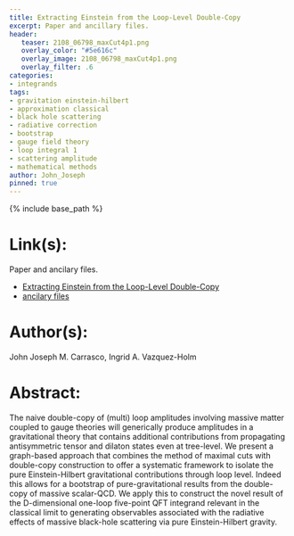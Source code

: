 ```yaml
---
title: Extracting Einstein from the Loop-Level Double-Copy
excerpt: Paper and ancillary files.
header:
   teaser: 2108_06798_maxCut4p1.png
   overlay_color: "#5e616c"
   overlay_image: 2108_06798_maxCut4p1.png
   overlay_filter: .6
categories:
- integrands
tags:
- gravitation einstein-hilbert
- approximation classical
- black hole scattering
- radiative correction
- bootstrap
- gauge field theory
- loop integral 1
- scattering amplitude
- mathematical methods
author: John_Joseph
pinned: true
---
```

{% include base_path %}

# Link(s):
Paper and ancilary files.
  * [Extracting Einstein from the Loop-Level Double-Copy](https://arxiv.org/abs/2108.06798)
  * [ancilary files](https://arxiv.org/src/2108.06798/anc)

# Author(s):
John Joseph M. Carrasco, Ingrid A. Vazquez-Holm

# Abstract:
The naive double-copy of (multi) loop amplitudes involving massive matter coupled to gauge theories will generically produce amplitudes in a gravitational theory that contains additional contributions from propagating antisymmetric tensor and dilaton states even at tree-level. We present a graph-based approach that combines the method of maximal cuts with double-copy construction to offer a systematic framework to isolate the pure Einstein-Hilbert gravitational contributions through loop level. Indeed this allows for a bootstrap of pure-gravitational results from the double-copy of massive scalar-QCD. We apply this to construct the novel result of the D-dimensional one-loop five-point QFT integrand relevant in the classical limit to generating observables associated with the radiative effects of massive black-hole scattering via pure Einstein-Hilbert gravity.